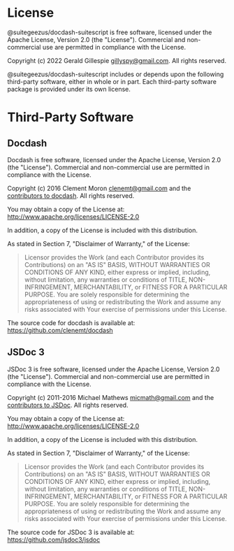 # License
@suitegeezus/docdash-suitescript is free software, licensed under the Apache License, Version 2.0 (the
"License"). Commercial and non-commercial use are permitted in compliance with
the License.

Copyright (c) 2022 Gerald Gillespie <gillyspy@gmail.com>.
All rights reserved.

@suitegeezus/docdash-suitescript includes or depends upon the following third-party software, either in
whole or in part. Each third-party software package is provided under its own
license.
# Third-Party Software

## Docdash

Docdash is free software, licensed under the Apache License, Version 2.0 (the
"License"). Commercial and non-commercial use are permitted in compliance with
the License.

Copyright (c) 2016 Clement Moron <clenemt@gmail.com> and the
[contributors to docdash](https://github.com/clenemt/docdash/graphs/contributors).
All rights reserved.

You may obtain a copy of the License at:
http://www.apache.org/licenses/LICENSE-2.0

In addition, a copy of the License is included with this distribution.

As stated in Section 7, "Disclaimer of Warranty," of the License:

> Licensor provides the Work (and each Contributor provides its Contributions)
> on an "AS IS" BASIS, WITHOUT WARRANTIES OR CONDITIONS OF ANY KIND, either
> express or implied, including, without limitation, any warranties or
> conditions of TITLE, NON-INFRINGEMENT, MERCHANTABILITY, or FITNESS FOR A
> PARTICULAR PURPOSE. You are solely responsible for determining the
> appropriateness of using or redistributing the Work and assume any risks
> associated with Your exercise of permissions under this License.

The source code for docdash is available at:
https://github.com/clenemt/docdash


## JSDoc 3

JSDoc 3 is free software, licensed under the Apache License, Version 2.0 (the
"License"). Commercial and non-commercial use are permitted in compliance with
the License.

Copyright (c) 2011-2016 Michael Mathews <micmath@gmail.com> and the
[contributors to JSDoc](https://github.com/jsdoc3/jsdoc/graphs/contributors).
All rights reserved.

You may obtain a copy of the License at:
http://www.apache.org/licenses/LICENSE-2.0

In addition, a copy of the License is included with this distribution.

As stated in Section 7, "Disclaimer of Warranty," of the License:

> Licensor provides the Work (and each Contributor provides its Contributions)
> on an "AS IS" BASIS, WITHOUT WARRANTIES OR CONDITIONS OF ANY KIND, either
> express or implied, including, without limitation, any warranties or
> conditions of TITLE, NON-INFRINGEMENT, MERCHANTABILITY, or FITNESS FOR A
> PARTICULAR PURPOSE. You are solely responsible for determining the
> appropriateness of using or redistributing the Work and assume any risks
> associated with Your exercise of permissions under this License.

The source code for JSDoc 3 is available at:
https://github.com/jsdoc3/jsdoc
